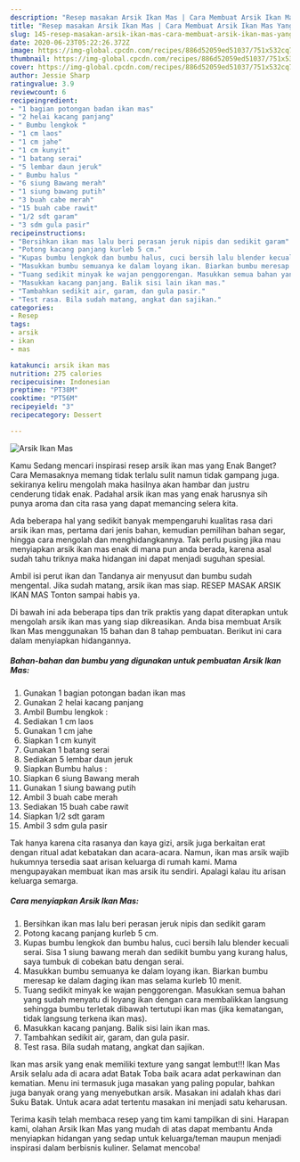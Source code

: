 ```yaml
---
description: "Resep masakan Arsik Ikan Mas | Cara Membuat Arsik Ikan Mas Yang Bisa Manjain Lidah"
title: "Resep masakan Arsik Ikan Mas | Cara Membuat Arsik Ikan Mas Yang Bisa Manjain Lidah"
slug: 145-resep-masakan-arsik-ikan-mas-cara-membuat-arsik-ikan-mas-yang-bisa-manjain-lidah
date: 2020-06-23T05:22:26.372Z
image: https://img-global.cpcdn.com/recipes/886d52059ed51037/751x532cq70/arsik-ikan-mas-foto-resep-utama.jpg
thumbnail: https://img-global.cpcdn.com/recipes/886d52059ed51037/751x532cq70/arsik-ikan-mas-foto-resep-utama.jpg
cover: https://img-global.cpcdn.com/recipes/886d52059ed51037/751x532cq70/arsik-ikan-mas-foto-resep-utama.jpg
author: Jessie Sharp
ratingvalue: 3.9
reviewcount: 6
recipeingredient:
- "1 bagian potongan badan ikan mas"
- "2 helai kacang panjang"
- " Bumbu lengkok "
- "1 cm laos"
- "1 cm jahe"
- "1 cm kunyit"
- "1 batang serai"
- "5 lembar daun jeruk"
- " Bumbu halus "
- "6 siung Bawang merah"
- "1 siung bawang putih"
- "3 buah cabe merah"
- "15 buah cabe rawit"
- "1/2 sdt garam"
- "3 sdm gula pasir"
recipeinstructions:
- "Bersihkan ikan mas lalu beri perasan jeruk nipis dan sedikit garam"
- "Potong kacang panjang kurleb 5 cm."
- "Kupas bumbu lengkok dan bumbu halus, cuci bersih lalu blender kecuali serai. Sisa 1 siung bawang merah dan sedikit bumbu yang kurang halus, saya tumbuk di cobekan batu dengan serai."
- "Masukkan bumbu semuanya ke dalam loyang ikan. Biarkan bumbu meresap ke dalam daging ikan mas selama kurleb 10 menit."
- "Tuang sedikit minyak ke wajan penggorengan. Masukkan semua bahan yang sudah menyatu di loyang ikan dengan cara membalikkan langsung sehingga bumbu terletak dibawah tertutupi ikan mas (jika kematangan, tidak langsung terkena ikan mas)."
- "Masukkan kacang panjang. Balik sisi lain ikan mas."
- "Tambahkan sedikit air, garam, dan gula pasir."
- "Test rasa. Bila sudah matang, angkat dan sajikan."
categories:
- Resep
tags:
- arsik
- ikan
- mas

katakunci: arsik ikan mas 
nutrition: 275 calories
recipecuisine: Indonesian
preptime: "PT38M"
cooktime: "PT56M"
recipeyield: "3"
recipecategory: Dessert

---
```



![Arsik Ikan Mas](https://img-global.cpcdn.com/recipes/886d52059ed51037/751x532cq70/arsik-ikan-mas-foto-resep-utama.jpg)

Kamu Sedang mencari inspirasi resep arsik ikan mas yang Enak Banget? Cara Memasaknya memang tidak terlalu sulit namun tidak gampang juga. sekiranya keliru mengolah maka hasilnya akan hambar dan justru cenderung tidak enak. Padahal arsik ikan mas yang enak harusnya sih punya aroma dan cita rasa yang dapat memancing selera kita.

Ada beberapa hal yang sedikit banyak mempengaruhi kualitas rasa dari arsik ikan mas, pertama dari jenis bahan, kemudian pemilihan bahan segar, hingga cara mengolah dan menghidangkannya. Tak perlu pusing jika mau menyiapkan arsik ikan mas enak di mana pun anda berada, karena asal sudah tahu triknya maka hidangan ini dapat menjadi suguhan spesial.

Ambil isi perut ikan dan Tandanya air menyusut dan bumbu sudah mengental. Jika sudah matang, arsik ikan mas siap. RESEP MASAK ARSIK IKAN MAS Tonton sampai habis ya.


Di bawah ini ada beberapa tips dan trik praktis yang dapat diterapkan untuk mengolah arsik ikan mas yang siap dikreasikan. Anda bisa membuat Arsik Ikan Mas menggunakan 15 bahan dan 8 tahap pembuatan. Berikut ini cara dalam menyiapkan hidangannya.

<!--inarticleads1-->

##### Bahan-bahan dan bumbu yang digunakan untuk pembuatan Arsik Ikan Mas:

1. Gunakan 1 bagian potongan badan ikan mas
1. Gunakan 2 helai kacang panjang
1. Ambil  Bumbu lengkok :
1. Sediakan 1 cm laos
1. Gunakan 1 cm jahe
1. Siapkan 1 cm kunyit
1. Gunakan 1 batang serai
1. Sediakan 5 lembar daun jeruk
1. Siapkan  Bumbu halus :
1. Siapkan 6 siung Bawang merah
1. Gunakan 1 siung bawang putih
1. Ambil 3 buah cabe merah
1. Sediakan 15 buah cabe rawit
1. Siapkan 1/2 sdt garam
1. Ambil 3 sdm gula pasir


Tak hanya karena cita rasanya dan kaya gizi, arsik juga berkaitan erat dengan ritual adat kebatakan dan acara-acara. Namun, ikan mas arsik wajib hukumnya tersedia saat arisan keluarga di rumah kami. Mama mengupayakan membuat ikan mas arsik itu sendiri. Apalagi kalau itu arisan keluarga semarga. 

<!--inarticleads2-->

##### Cara menyiapkan Arsik Ikan Mas:

1. Bersihkan ikan mas lalu beri perasan jeruk nipis dan sedikit garam
1. Potong kacang panjang kurleb 5 cm.
1. Kupas bumbu lengkok dan bumbu halus, cuci bersih lalu blender kecuali serai. Sisa 1 siung bawang merah dan sedikit bumbu yang kurang halus, saya tumbuk di cobekan batu dengan serai.
1. Masukkan bumbu semuanya ke dalam loyang ikan. Biarkan bumbu meresap ke dalam daging ikan mas selama kurleb 10 menit.
1. Tuang sedikit minyak ke wajan penggorengan. Masukkan semua bahan yang sudah menyatu di loyang ikan dengan cara membalikkan langsung sehingga bumbu terletak dibawah tertutupi ikan mas (jika kematangan, tidak langsung terkena ikan mas).
1. Masukkan kacang panjang. Balik sisi lain ikan mas.
1. Tambahkan sedikit air, garam, dan gula pasir.
1. Test rasa. Bila sudah matang, angkat dan sajikan.


Ikan mas arsik yang enak memiliki texture yang sangat lembut!!! Ikan Mas Arsik selalu ada di acara adat Batak Toba baik acara adat perkawinan dan kematian. Menu ini termasuk juga masakan yang paling popular, bahkan juga banyak orang yang menyebutkan arsik. Masakan ini adalah khas dari Suku Batak. Untuk acara adat tertentu masakan ini menjadi satu keharusan. 

Terima kasih telah membaca resep yang tim kami tampilkan di sini. Harapan kami, olahan Arsik Ikan Mas yang mudah di atas dapat membantu Anda menyiapkan hidangan yang sedap untuk keluarga/teman maupun menjadi inspirasi dalam berbisnis kuliner. Selamat mencoba!
